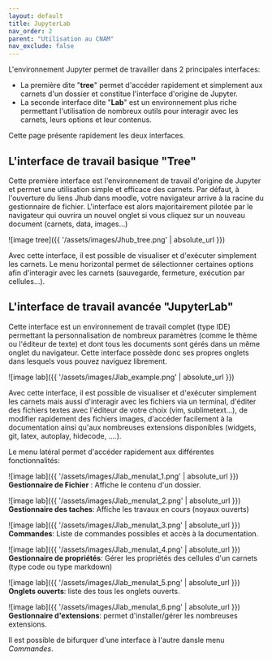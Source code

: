 ```yaml
---
layout: default
title: JupyterLab
nav_order: 2
parent: "Utilisation au CNAM"
nav_exclude: false
---
```


L'environnement Jupyter permet de travailler dans 2 principales interfaces:

- La première dite "**tree**" permet d'accéder rapidement et simplement aux carnets
d'un dossier et constitue l'interface d'origine de Jupyter.
- La seconde interface dite "**Lab**" est un environnement plus riche permettant l'utilisation de
nombreux outils pour interagir avec les carnets, leurs options et leur contenus.

Cette page présente rapidement les deux interfaces.


## L'interface de travail basique "Tree"

Cette première interface est l'environnement de travail d'origine de Jupyter et
permet une utilisation simple et efficace des carnets. Par défaut, à l'ouverture
du liens Jhub dans moodle, votre navigateur arrive à la racine du gestionnaire de fichier.
L'interface est alors majoritairement pilotée par le navigateur qui ouvrira un
nouvel onglet si vous cliquez sur un nouveau document (carnets, data,
images...)


![image tree]({{ '/assets/images/Jhub_tree.png' | absolute_url }})


Avec cette interface, il est possible de visualiser et d'exécuter simplement les
carnets. Le menu horizontal permet de sélectionner certaines options afin
d'interagir avec les carnets (sauvegarde, fermeture, exécution par
cellules...).


## L'interface de travail avancée "JupyterLab"

Cette interface est un environnement de travail complet (type IDE) permettant la
personnalisation de nombreux paramètres (comme le thème ou l'éditeur de texte)
et dont tous les documents sont gérés dans un même onglet du navigateur. Cette
interface possède donc ses propres onglets dans lesquels vous pouvez naviguez
librement.

![image lab]({{ '/assets/images/Jlab_example.png' | absolute_url }})

Avec cette interface, il est possible de visualiser et d'exécuter simplement les
carnets mais aussi d'interagir avec les fichiers via un terminal, d'éditer des
fichiers textes avec l'éditeur de votre choix (vim, sublimetext...), de
modifier rapidement des fichiers images, d'accéder facilement à la documentation
ainsi qu'aux nombreuses extensions disponibles (widgets, git, latex, autoplay,
hidecode, ....). 

Le menu latéral permet d'accéder rapidement aux différentes fonctionnalités:

![image lab]({{ '/assets/images/Jlab_menulat_1.png' | absolute_url }}) **Gestionnaire de Fichier** :
Affiche le contenu d'un dossier.


![image lab]({{ '/assets/images/Jlab_menulat_2.png' | absolute_url }}) **Gestionnaire des taches**:
Affiche les travaux en cours (noyaux ouverts)



![image lab]({{ '/assets/images/Jlab_menulat_3.png' | absolute_url }}) **Commandes**: Liste de commandes possibles et
accès à la documentation.



![image lab]({{ '/assets/images/Jlab_menulat_4.png' | absolute_url }}) **Gestionnaire de
propriétés**: Gérer les propriétés des cellules d'un carnets (type code ou type
markdown)



![image lab]({{ '/assets/images/Jlab_menulat_5.png' | absolute_url }}) **Onglets ouverts**: liste des tous les
onglets ouverts.



![image lab]({{ '/assets/images/Jlab_menulat_6.png' | absolute_url }}) **Gestionnaire d'extensions**:
permet d'installer/gérer les nombreuses extensions.


Il est possible de bifurquer d'une interface à l'autre dansle menu *Commandes*.
